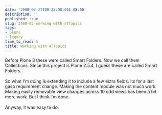 ```yaml
---
date: '2008-02-27T09:35:00.001-08:00'
description: ''
published: true
slug: 2008-02-working-with-attopics
tags:
- plone
- legacy
time_to_read: 5
title: Working with ATTopics
---
```


Before Plone 3 these were called Smart Folders.  Now we call them Collections.  Since this project is Plone 2.5.4, I guess these are called Smart Folders.<br /><br />So what I'm doing is extending it to include a few extra fields.  Its for a last gasp requirement change. Making the content module was not much work.  Making easily removable view changes across 10 odd views has been a bit more work.  But I think I'm done.<br /><br />Anyway, it was easy to do.